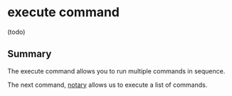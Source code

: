 # execute command

(todo)


## Summary

The execute command allows you to run multiple commands in sequence.

The next command, [notary](notary.md) allows us to execute a list of commands.